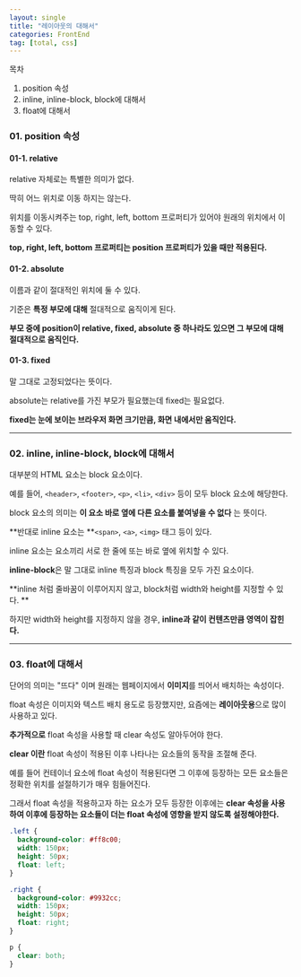 ```yaml
---
layout: single
title: "레이아웃의 대해서"
categories: FrontEnd
tag: [total, css]
---
```


목차

1. position 속성
2. inline, inline-block, block에 대해서
3. float에 대해서

### 01. position 속성

#### 01-1. relative

relative 자체로는 특별한 의미가 없다.

딱히 어느 위치로 이동 하지는 않는다.

위치를 이동시켜주는 top, right, left, bottom 프로퍼티가 있어야 원래의 위치에서 이동할 수 있다.

**top, right, left, bottom 프로퍼티는 position 프로퍼티가 있을 때만 적용된다.**

#### 01-2. absolute

이름과 같이 절대적인 위치에 둘 수 있다.

기준은 **특정 부모에 대해** 절대적으로 움직이게 된다.

**부모 중에 position이 relative, fixed, absolute 중 하나라도 있으면 그 부모에 대해 절대적으로 움직인다.**

#### 01-3. fixed

말 그대로 고정되었다는 뜻이다.

absolute는 relative를 가진 부모가 필요했는데 fixed는 필요없다.

**fixed는 눈에 보이는 브라우저 화면 크기만큼, 화면 내에서만 움직인다.**

---

### 02. inline, inline-block, block에 대해서

대부분의 HTML 요소는 block 요소이다.

예를 들어, `<header>`, `<footer>`, `<p>`, `<li>`, `<div>` 등이 모두 block 요소에 해당한다.

block 요소의 의미는 **이 요소 바로 옆에 다른 요소를 붙여넣을 수 없다** 는 뜻이다.

**반대로 inline 요소는 **`<span>`, `<a>`, `<img>` 태그 등이 있다.

inline 요소는 요소끼리 서로 한 줄에 또는 바로 옆에 위치할 수 있다.

**inline-block**은 말 그대로 inline 특징과 block 특징을 모두 가진 요소이다.

**inline 처럼 줄바꿈이 이루어지지 않고, block처럼 width와 height를 지정할 수 있다. **

하지만 width와 height를 지정하지 않을 경우, **inline과 같이 컨텐츠만큼 영역이 잡힌다.**

---

### 03. float에 대해서

단어의 의미는 "뜨다" 이며 원래는 웹페이지에서 **이미지**를 띄어서 배치하는 속성이다.

float 속성은 이미지와 텍스트 배치 용도로 등장했지만, 요즘에는 **레이아웃용**으로 많이 사용하고 있다.

**추가적으로** float 속성을 사용할 때 clear 속성도 알아두어야 한다.

**clear 이란** float 속성이 적용된 이후 나타나는 요소들의 동작을 조절해 준다.

예를 들어 컨테이너 요소에 float 속성이 적용된다면 그 이후에 등장하는 모든 요소들은 정확한 위치를 설절하기가 매우 힘들어진다.

그래서 float 속성을 적용하고자 하는 요소가 모두 등장한 이후에는 **clear 속성을 사용하여 이후에 등장하는 요소들이 더는 float 속성에 영향을 받지 않도록 설정해야한다.**

```css
.left {
  background-color: #ff8c00;
  width: 150px;
  height: 50px;
  float: left;
}

.right {
  background-color: #9932cc;
  width: 150px;
  height: 50px;
  float: right;
}

p {
  clear: both;
}
```
